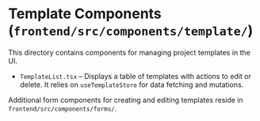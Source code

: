 # Template Components (`frontend/src/components/template/`)

This directory contains components for managing project templates in the UI.

- `TemplateList.tsx` – Displays a table of templates with actions to edit or delete.
  It relies on `useTemplateStore` for data fetching and mutations.

Additional form components for creating and editing templates reside in
`frontend/src/components/forms/`.
